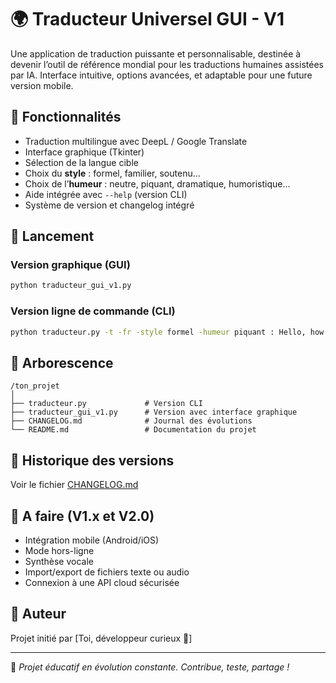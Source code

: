 # 🌍 Traducteur Universel GUI - V1

Une application de traduction puissante et personnalisable, destinée à devenir l’outil de référence mondial pour les traductions humaines assistées par IA. Interface intuitive, options avancées, et adaptable pour une future version mobile.

## 🧰 Fonctionnalités

- Traduction multilingue avec DeepL / Google Translate
- Interface graphique (Tkinter)
- Sélection de la langue cible
- Choix du **style** : formel, familier, soutenu...
- Choix de l’**humeur** : neutre, piquant, dramatique, humoristique...
- Aide intégrée avec `--help` (version CLI)
- Système de version et changelog intégré

## 🚀 Lancement

### Version graphique (GUI)
```bash
python traducteur_gui_v1.py
```

### Version ligne de commande (CLI)
```bash
python traducteur.py -t -fr -style formel -humeur piquant : Hello, how are you?
```

## 📁 Arborescence
```
/ton_projet
│
├── traducteur.py             # Version CLI
├── traducteur_gui_v1.py      # Version avec interface graphique
├── CHANGELOG.md              # Journal des évolutions
└── README.md                 # Documentation du projet
```

## 📅 Historique des versions
Voir le fichier [CHANGELOG.md](./CHANGELOG.md)

## 📌 A faire (V1.x et V2.0)
- Intégration mobile (Android/iOS)
- Mode hors-ligne
- Synthèse vocale
- Import/export de fichiers texte ou audio
- Connexion à une API cloud sécurisée

## 👤 Auteur
Projet initié par [Toi, développeur curieux 🔧]

---

🧪 *Projet éducatif en évolution constante. Contribue, teste, partage !*
